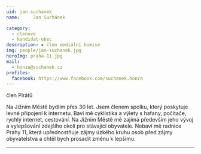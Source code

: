 ```yaml
---
uid: jan.suchanek
name:     Jan Suchánek

category:
  - clenove
  - kandidat-obec
description: ▪ člen mediální komise
img: people/jan-suchanek.jpg
heroImg: praha-11.jpg
mail:
  - honza@suchanek.cz
profiles:
  facebook: https://www.facebook.com/suchanek.honza
---
```


člen Pirátů

Na Jižním Městě bydlím přes 30 let. Jsem členem spolku, který poskytuje levné připojení k internetu. Baví mě cyklistika a výlety s hafany, počítače, rychlý internet, cestování. Na Jižním Městě mě zajímá především jeho vývoj a vylepšování zdejšího okolí pro stávající obyvatele. Nebaví mě radnice Prahy 11, která upřednostňuje zájmy úzkého kruhu osob před zájmy obyvatelstva a chtěl bych prosadit změnu k lepšímu.



---
